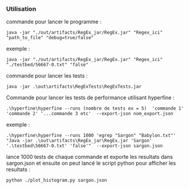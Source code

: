### Utilisation


commande pour lancer le programme : 

`java -jar "./out/artifacts/RegEx_jar/RegEx.jar" "Regex_ici" "path_to_file" "debug=true/false" `


exemple : 

`java -jar "./out/artifacts/RegEx_jar/RegEx.jar" "Regex_ici" "./testbed/56667-0.txt" "false" `


commande pour lancer les tests :

`java -jar .\out\artifacts\RegExTests\RegExTests.jar`


Commande pour lancer les tests de performance utilisant hyperfine :


`.\hyperfine\hyperfine --runs (nombre de tests ex = 5)  'commande 1'  'commande 2' '...commande 3 etc'  --export-json nom_export.json`

exemple : 

`.\hyperfine\hyperfine --runs 1000 'egrep "Sargon" "Babylon.txt"'  "Java -jar .\out\artifacts\RegEx_jar\RegEx.jar 'Sargon' '.\testbed\56667-0.txt' 'false'"  --export-json sargon.json`

lance 1000 tests de chaque commande et exporte les resultats dans sargon.json
et ensuite on peut lancé le script python pour afficher les resultats :

`python ./plot_histogram.py sargon.json`